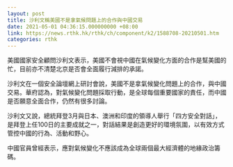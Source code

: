 ```yaml
---
layout: post
title: 沙利文稱美國不是拿氣候問題上的合作與中國交易
date: 2021-05-01 04:36:15.000000000 +08:00
link: https://news.rthk.hk/rthk/ch/component/k2/1588708-20210501.htm
categories: rthk
---
```


美國國家安全顧問沙利文表示，美國不會視中國在氣候變化方面的合作是幫美國的忙，目前亦不清楚北京是否會全面履行減排的承諾。

沙利文在一個安全論壇網上研討會說，美國不是拿氣候變化問題上的合作，與中國交易。華府認為，對氣候變化問題採取行動，是全球每個重要國家的責任，而中國是否願意全面合作，仍然有很多討論。

沙利文又說，總統拜登3月與日本、澳洲和印度的領導人舉行「四方安全對話」，是拜登上任100日的主要成就之一，對話結果是創造更好的環境氛圍，以有效方式管控中國的行為、活動和野心。

中國官員曾經表示，應對氣候變化不應該成為全球兩個最大經濟體的地緣政治籌碼。

